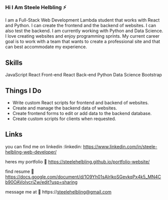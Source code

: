 ### Hi I Am Steele Helbling ⚡

I am a Full-Stack Web Development Lambda student that works with React and Python. I can create the frontend and the backend of websites. I can also test the backend. I am currently working with Python and Data Science. I love creating websites and enjoy programming sprints. My current career goal is to work with a team that wants to create a professional site and that can best accommodate my experience. 

## Skills
JavaScript    React Front-end     React Back-end     Python      Data Science  Bootstrap

## Things I Do 

* Write custom React scripts for frontend and backend of websites.
* Create and manage the backend data of websites.
* Create frontend forms to edit or add data to the backend database.
* Create custom scripts for clients when requested.

## Links
you can find me on linkedin :linkedin:
https://www.linkedin.com/in/steele-helbling-web-developer/

heres my portfolio :man:
https://steelehelbling.github.io/portfolio-website/

find resume :memo:
https://docs.google.com/document/d/1O9Yh01sAIrlkoSGevkqPx4k5_MN4Cb90OAVoIvcriZw/edit?usp=sharing

message me at :envelope_with_arrow:
https://steelehelbling@gmail.com
